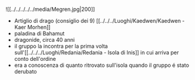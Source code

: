 ![[../../../../../media/Megren.jpg|200]]
- Artiglio di drago (consiglio dei 9) [[../../../Luoghi/Kaedwen/Kaedwen - Kaer Morhen]]
- paladina di Bahamut
- dragonide, circa 40 anni
- il gruppo la incontra per la prima volta sull'[[../../../Luoghi/Redania/Redania - Isola di Inis]] in cui arriva per conto dell'ordine
- era a conoscenza di quanto ritrovato sull'isola quando il gruppo é stato derubato